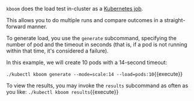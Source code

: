 `kboom` does the load test in-cluster as a [Kubernetes job](https://kubernetes.io/docs/concepts/workloads/controllers/jobs-run-to-completion/).

This allows you to do multiple runs and compare outcomes in a straight-forward manner.

To generate load, you use the `generate` subcommand, specifying the number of pod and the timeout in seconds (that is, if a pod is not running within that time, it's considered a failure).

In this example, we will create 10 pods with a 14-second timeout:

`./kubectl kboom generate --mode=scale:14 --load=pods:10`{{execute}}

To view the results, you may invoke the `results` subcommand as often as you like: `./kubectl kboom results`{{execute}}
